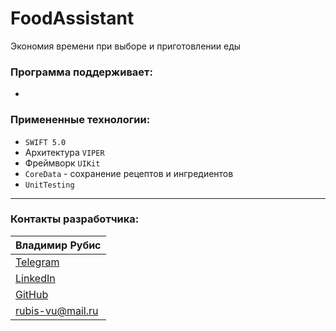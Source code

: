 
 # FoodAssistant  
 
 <a href="https://img.shields.io/circleci/build/github/rubis-vladimir/FinBook/main">
 </a>
 </div>
 
 Экономия времени при выборе и приготовлении еды  

 <p></p>
  
  ### Программа поддерживает:
  + 

  ### Примененные технологии:
  + `SWIFT 5.0`
  + Архитектура `VIPER`
  + Фреймворк `UIKit`  
  + `CoreData` - сохранение рецептов и ингредиентов
  + `UnitTesting`
  ____
  ### Контакты разработчика:

  | Владимир Рубис |
  | --- | 
  | [Telegram](t.me/Rubis_Vladimir)  | 
  | [LinkedIn](https://www.linkedin.com/in/vladimir-rubis/) | 
  | [GitHub](github.com/rubis-vladimir)| 
  | <a href="mailto:rubis-vu@mail.ru"> rubis-vu@mail.ru</a>| 
